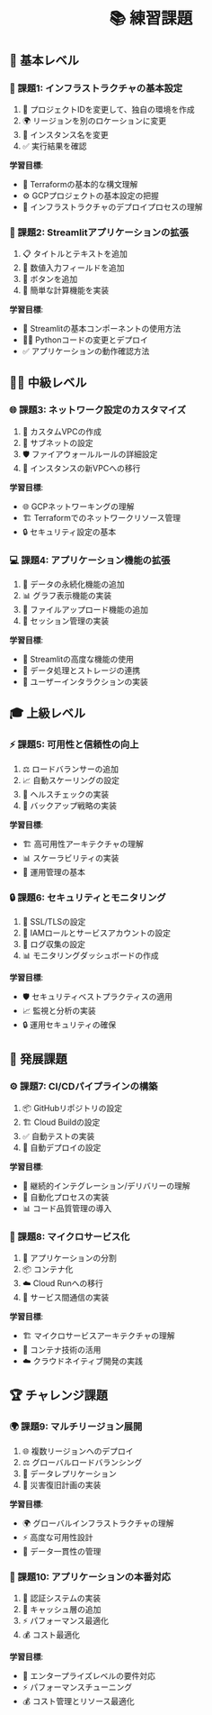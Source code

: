 <div align="center">

# 📚 練習課題

</div>

## 🔰 基本レベル

### 📝 課題1: インフラストラクチャの基本設定
1. 🔄 プロジェクトIDを変更して、独自の環境を作成
2. 🌍 リージョンを別のロケーションに変更
3. 📛 インスタンス名を変更
4. ✅ 実行結果を確認

**学習目標**:
- 📖 Terraformの基本的な構文理解
- ⚙️ GCPプロジェクトの基本設定の把握
- 🚀 インフラストラクチャのデプロイプロセスの理解

### 📱 課題2: Streamlitアプリケーションの拡張
1. 📋 タイトルとテキストを追加
2. 🔢 数値入力フィールドを追加
3. 🔘 ボタンを追加
4. 🧮 簡単な計算機能を実装

**学習目標**:
- 🎨 Streamlitの基本コンポーネントの使用方法
- 👨‍💻 Pythonコードの変更とデプロイ
- ✅ アプリケーションの動作確認方法

## 🏃‍♂️ 中級レベル

### 🌐 課題3: ネットワーク設定のカスタマイズ
1. 🔧 カスタムVPCの作成
2. 📍 サブネットの設定
3. 🛡️ ファイアウォールルールの詳細設定
4. 🔄 インスタンスの新VPCへの移行

**学習目標**:
- 🌐 GCPネットワーキングの理解
- 🏗️ Terraformでのネットワークリソース管理
- 🔒 セキュリティ設定の基本

### 💻 課題4: アプリケーション機能の拡張
1. 💾 データの永続化機能の追加
2. 📊 グラフ表示機能の実装
3. 📁 ファイルアップロード機能の追加
4. 🔑 セッション管理の実装

**学習目標**:
- 🔧 Streamlitの高度な機能の使用
- 💽 データ処理とストレージの連携
- 👥 ユーザーインタラクションの実装

## 🎓 上級レベル

### ⚡ 課題5: 可用性と信頼性の向上
1. ⚖️ ロードバランサーの追加
2. 📈 自動スケーリングの設定
3. 🏥 ヘルスチェックの実装
4. 💾 バックアップ戦略の実装

**学習目標**:
- 🏗️ 高可用性アーキテクチャの理解
- 📊 スケーラビリティの実装
- 🔧 運用管理の基本

### 🔒 課題6: セキュリティとモニタリング
1. 🔐 SSL/TLSの設定
2. 👥 IAMロールとサービスアカウントの設定
3. 📝 ログ収集の設定
4. 📊 モニタリングダッシュボードの作成

**学習目標**:
- 🛡️ セキュリティベストプラクティスの適用
- 📈 監視と分析の実装
- 🔒 運用セキュリティの確保

## 🚀 発展課題

### ⚙️ 課題7: CI/CDパイプラインの構築
1. 📦 GitHubリポジトリの設定
2. 🏗️ Cloud Buildの設定
3. ✅ 自動テストの実装
4. 🚀 自動デプロイの設定

**学習目標**:
- 🔄 継続的インテグレーション/デリバリーの理解
- 🤖 自動化プロセスの実装
- 📊 コード品質管理の導入

### 🔧 課題8: マイクロサービス化
1. 🔄 アプリケーションの分割
2. 📦 コンテナ化
3. ☁️ Cloud Runへの移行
4. 🔌 サービス間通信の実装

**学習目標**:
- 🏗️ マイクロサービスアーキテクチャの理解
- 🐳 コンテナ技術の活用
- ☁️ クラウドネイティブ開発の実践

## 🏆 チャレンジ課題

### 🌍 課題9: マルチリージョン展開
1. 🌐 複数リージョンへのデプロイ
2. ⚖️ グローバルロードバランシング
3. 🔄 データレプリケーション
4. 🔧 災害復旧計画の実装

**学習目標**:
- 🌍 グローバルインフラストラクチャの理解
- ⚡ 高度な可用性設計
- 💾 データ一貫性の管理

### 💼 課題10: アプリケーションの本番対応
1. 🔐 認証システムの実装
2. 💾 キャッシュ層の追加
3. ⚡ パフォーマンス最適化
4. 💰 コスト最適化

**学習目標**:
- 🏢 エンタープライズレベルの要件対応
- ⚡ パフォーマンスチューニング
- 💰 コスト管理とリソース最適化
